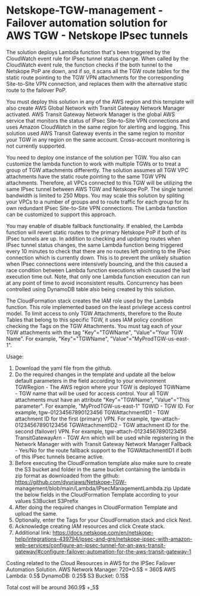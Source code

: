 # Netskope-TGW-management - Failover automation solution for AWS TGW - Netskope IPsec tunnels

The solution deploys Lambda function that's been triggered by the CloudWatch event rule for IPsec tunnel status change. When called by the CloudWatch event rule, the function checks if the both tunnel to the Netskope PoP are down, and if so, it scans all the TGW route tables for the static route pointing to the TGW VPN attachments for the corresponding Site-to-Site VPN connection, and replaces them with the alternative static route to the failover PoP.

You must deploy this solution in any of the  AWS region and this template will also create AWS Global Network with Transit Gateway Network Manager activated. AWS Transit Gateway Network Manager is the global AWS service that monitors the status of IPsec Site-to-Site VPN connections and uses Amazon CloudWatch in the same region for alerting and logging. This solution used AWS Transit Gateway events in the same region to monitor your TGW in any region on the same account. Cross-account monitoring is not currently supported.

You need to deploy one instance of the solution per TGW. You also can customize the lambda function to work with multiple TGWs or to treat a group of TGW attachments differently.
The solution assumes all TGW VPC attachments have the static route pointing to the same TGW VPN attachments. Therefore, all VPCs connected to this TGW will be utilizing the same IPsec tunnel between AWS TGW and Netskope PoP. The single tunnel bandwidth is limited to 250 Mbps. You may scale this solution by spliting your VPCs to a number of groups and to route traffic for each group for its own redundant IPsec Site-to-Site VPN connections. The Lambda function can be customized to support this approach.

You may enable of disable fallback functionality. If enabled, the Lambda function will revert static routes to the primary Netskope PoP if both of its IPsec tunnels are up.
In addition to checking and updating routes when IPsec tunnel status changes, the same Lambda function being triggered every 10 minutes to check that there are no routes left pointing to the IPsec connection which is currently down. This is to prevent the unlikely situation when IPsec connections were intensively bouncing, and the this caused a race condition between Lambda function executions which caused the last execution time out. Note, that only one Lambda function execution can run at any point of time to avoid inconsistent results. Concurrency has been controlled using DynamoDB table also being created by this solution.

The CloudFormation stack creates the IAM role used by the Lambda function. This role implemented based on the least privilege access control model. To limit access to only TGW Attachments, therefore to the Route Tables that belong to this specific TGW, it uses IAM policy condition checking the Tags on the TGW Attachments. You must tag each of your TGW attachments with the tag "Key"="TGWName", "Value"="Your TGW Name". For example, "Key"="TGWName", "Value"="MyProdTGW-us-east-1".

Usage:
1. Download the yaml file from the github.
2. Do the required changes in the template and update all the below default parameters in the field according to your environment
   TGWRegion - The AWS region where your TGW is deployed
   TGWName - TGW name that will be used for access control. Your all TGW attachments must have an attribute "Key"="TGWName", "Value"="This parameter". For example, "MyProdTGW-us-east-1"
   TGWID - TGW ID. For example, tgw-01234567890123456
   TGWAttachmentID1 - TGW attachment ID for the first (primary) VPN. For example, tgw-attach-01234567890123456
   TGWAttachmentID2 - TGW attachment ID for the second (failover) VPN. For example, tgw-attach-01234567890123456
   TransitGatewayArn - TGW Arn which will be used while registering in the Network Manager with with Transit Gateway Network Manager
   Fallback - Yes/No for the route fallback support to the TGWAttachmentID1 if both of this IPsec tunnels became active.
3. Before executing the CloudFormation template also make sure to create the S3 bucket and folder in the same bucket containing the lambda in zip format as downloaded from the github: https://github.com/dyuriaws/Netskope-TGW- 
   management/blob/main/Lambda/IPsecManagementLambda.zip
   Update the below fields in the CloudFormation Template according to your values
   S3Bucket
   S3Prefix
4. After doing the required changes in CloudFormation Template and upload the same.
5. Optionally, enter the Tags for your CloudFormation stack and click Next.
6. Acknowledge creating IAM resources and click Create stack.
7. Additional link: https://docs.netskope.com/en/netskope-help/integrations-439794/ipsec-and-gre/netskope-ipsec-with-amazon-web-services/configure-an-ipsec-tunnel-for-an-aws-transit-gateway/#configure-failover-automation-for-the-aws-transit-gateway-1

Costing related to the Cloud Resources in AWS for the IPSec Failover Automation Solution.
AWS Network Manager: 720*0.5$ = 360$
AWS Lambda: 0.5$
DynamoDB: 0.25$
S3 Bucket: 0.15$

Total cost will be around 360.9$ +_5$
